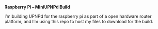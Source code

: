 
<html>
<head>
  <meta http-equiv="Content-Type" content="text/html; charset=utf-8">
  <meta http-equiv="Content-Style-Type" content="text/css">
  <title></title>
  <meta name="Generator" content="Cocoa HTML Writer">
  <meta name="CocoaVersion" content="1347.57">
</head>
<body>
<p class="p1"><b>Raspberry Pi – MiniUPNPd Build</b></p>
<p class="p2">I’m building UPNPd for the raspberry pi as part of a open hardware router platform, and I’m using this repo to host my files to download for the build.<span class="Apple-converted-space"> </span></p>
</body>
</html>
